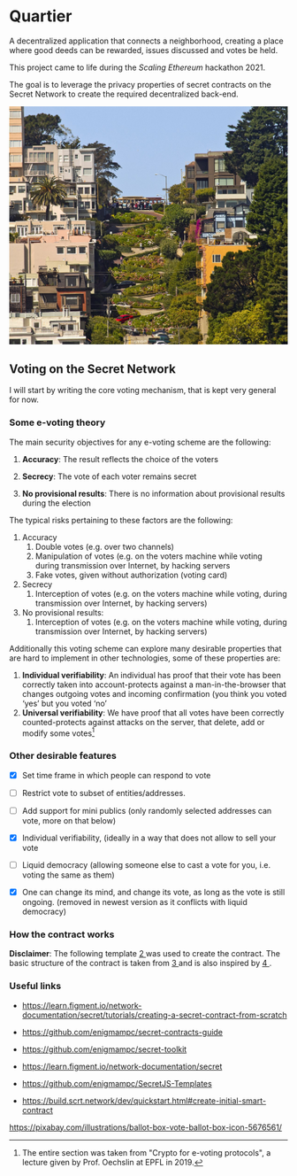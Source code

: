 # Quartier

A decentralized application that connects a neighborhood, creating a place where good deeds can be rewarded, issues discussed and votes be held.

This project came to life during the *Scaling Ethereum* hackathon 2021.

The goal is to leverage the privacy properties of secret contracts on the Secret Network to create the required decentralized back-end.

<img src="pics\4.jpg" alt="1" style="zoom:80%;" />

## Voting on the Secret Network

I will start by writing the core voting mechanism, that is kept very general for now.

### Some e-voting theory

The main security objectives for any e-voting scheme are the following:

1. **Accuracy**: The result reflects the choice of the voters

 2. **Secrecy**: The vote of each voter remains secret
 3. **No provisional results**: There is no information about provisional results during the election

The typical risks pertaining to these factors are the following:

1. Accuracy 
   1. Double votes (e.g. over two channels)
   2. Manipulation of votes (e.g. on the voters machine while voting during transmission over Internet, by hacking servers
   3. Fake votes, given without authorization (voting card)
2. Secrecy
   1. Interception of votes (e.g. on the voters machine while voting, during transmission over Internet, by hacking servers)
3. No provisional results:
   1. Interception of votes (e.g. on the voters machine while voting, during transmission over Internet, by hacking servers)

 

Additionally this voting scheme can explore many desirable properties that are hard to implement
 in other technologies, some of these properties are:

1. **Individual verifiability**: An individual has proof that their vote has been correctly taken into account-protects against a man-in-the-browser that changes outgoing votes and incoming confirmation (you think you voted ‘yes’ but you voted ‘no’
2. **Universal verifiability**: We have proof that all votes have been correctly counted-protects against attacks on the server, that delete, add or modify some votes[^1]

### Other desirable features

- [x] Set time frame in which people can respond to vote
- [ ] Restrict vote to subset of entities/addresses.
- [ ] Add  support for mini publics (only randomly selected addresses can vote, more on that below)
- [x] Individual verifiability, (ideally in a way that does not allow to sell your vote
- [ ] Liquid democracy (allowing someone else to cast a vote for you, i.e. voting the same as them)
- [x] One can change its mind, and change its vote, as long as the vote is still ongoing. (removed in newest version as it conflicts with liquid democracy)



### How the contract works

**Disclaimer**: The following template [ 2 ] was used to create the contract. The basic structure of the contract is taken from [ 3 ] and is also inspired by [ 4 ].





### Useful links

- https://learn.figment.io/network-documentation/secret/tutorials/creating-a-secret-contract-from-scratch
- https://github.com/enigmampc/secret-contracts-guide
- https://github.com/enigmampc/secret-toolkit

- https://learn.figment.io/network-documentation/secret

- https://github.com/enigmampc/SecretJS-Templates

- https://build.scrt.network/dev/quickstart.html#create-initial-smart-contract






[^1]: The entire section was taken from "Crypto for e-voting protocols", a lecture given by Prof. Oechslin at EPFL in 2019.
[^2]: Image taken from https://commons.wikimedia.org/wiki/File:Lombard_Street,_San_Francisco._(Unsplash).jpg

https://pixabay.com/illustrations/ballot-box-vote-ballot-box-icon-5676561/



[2]: https://github.com/enigmampc/secret-template
[3]: https://github.com/enigmampc/SecretSimpleVote
[4]: https://github.com/baedrik/SCRT-sealed-bid-auction/blob/master/src/contract.rs


